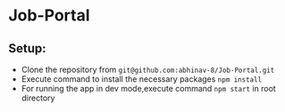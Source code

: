 # Job-Portal

## Setup:

- Clone the repository from `git@github.com:abhinav-8/Job-Portal.git`
- Execute command to install the necessary packages `npm install`
- For running the app in dev mode,execute command `npm start` in root directory
